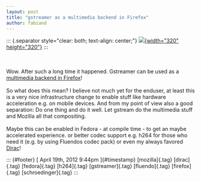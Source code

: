 ```yaml
---
layout: post
title: "gstreamer as a multimedia backend in Firefox"
author: fabiand
---
```




::: {.separator style="clear: both; text-align: center;"}
[![](http://upload.wikimedia.org/wikipedia/commons/6/6e/HTML5-logo.svg){width="320"
height="320"}](http://upload.wikimedia.org/wikipedia/commons/6/6e/HTML5-logo.svg)
:::

\
\
Wow. After such a long time it happened. Gstreamer can be used as a
[multimedia backend in
Firefox](https://bugzilla.mozilla.org/show_bug.cgi?id=422540)!\
\
So what does this mean? I believe not much yet for the enduser, at least
this is a very nice infrastructure change to enable stuff like hardware
acceleration e.g. on mobile devices. And from my point of view also a
good separation: Do one thing and do it well. Let gstream do the
multimedia stuff and Mozilla all that compositing.\
\
Maybe this can be enabled in Fedora - at compile time - to get an maybe
accelerated experience. or better codec support e.g. h264 for those who
need it (e.g. by using Fluendos codec pack) or even my always favored
[Dirac](http://diracvideo.org/)!

::: {#footer}
[ April 19th, 2012 9:44pm ]{#timestamp} [mozilla]{.tag} [dirac]{.tag}
[fedora]{.tag} [h264]{.tag} [gstreamer]{.tag} [fluendo]{.tag}
[firefox]{.tag} [schroedinger]{.tag}
:::
